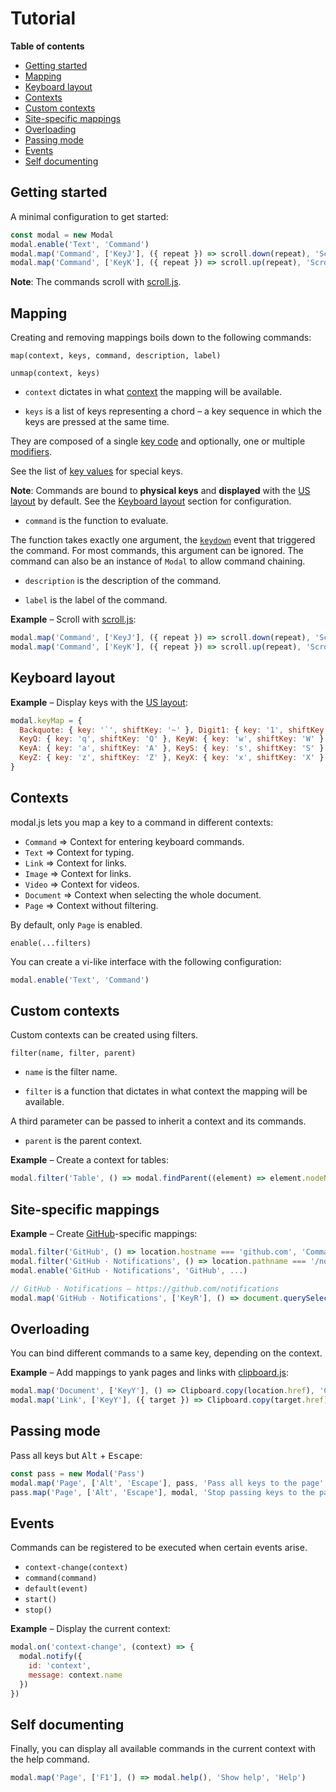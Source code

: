 # Tutorial

**Table of contents**

- [Getting started](#getting-started)
- [Mapping](#mapping)
- [Keyboard layout](#keyboard-layout)
- [Contexts](#contexts)
- [Custom contexts](#custom-contexts)
- [Site-specific mappings](#site-specific-mappings)
- [Overloading](#overloading)
- [Passing mode](#passing-mode)
- [Events](#events)
- [Self documenting](#self-documenting)

## Getting started

A minimal configuration to get started:

``` javascript
const modal = new Modal
modal.enable('Text', 'Command')
modal.map('Command', ['KeyJ'], ({ repeat }) => scroll.down(repeat), 'Scroll down', 'Scroll')
modal.map('Command', ['KeyK'], ({ repeat }) => scroll.up(repeat), 'Scroll up', 'Scroll')
```

**Note**: The commands scroll with [scroll.js].

[scroll.js]: https://github.com/alexherbo2/scroll.js

## Mapping

Creating and removing mappings boils down to the following commands:

```
map(context, keys, command, description, label)
```

```
unmap(context, keys)
```

- `context` dictates in what [context](#contexts) the mapping will be available.

- `keys` is a list of keys representing a chord – a key sequence in which the keys are pressed at the same time.

They are composed of a single [key code][`KeyboardEvent.code`] and optionally, one or multiple [modifiers].

See the list of [key values] for special keys.

[`KeyboardEvent.code`]: https://developer.mozilla.org/en-US/docs/Web/API/KeyboardEvent/code
[Key values]: https://developer.mozilla.org/en-US/docs/Web/API/KeyboardEvent/key/Key_Values
[Modifiers]: https://developer.mozilla.org/en-US/docs/Web/API/KeyboardEvent/key/Key_Values#Modifier_keys

**Note**: Commands are bound to **physical keys** and **displayed** with the [US layout][QWERTY] by default.
See the [Keyboard layout] section for configuration.

- `command` is the function to evaluate.

The function takes exactly one argument, the [`keydown`] event that triggered the command.
For most commands, this argument can be ignored.
The command can also be an instance of `Modal` to allow command chaining.

[`keydown`]: https://developer.mozilla.org/en-US/docs/Web/API/Document/keydown_event

- `description` is the description of the command.

- `label` is the label of the command.

**Example** – Scroll with [scroll.js]:

``` javascript
modal.map('Command', ['KeyJ'], ({ repeat }) => scroll.down(repeat), 'Scroll down', 'Scroll')
modal.map('Command', ['KeyK'], ({ repeat }) => scroll.up(repeat), 'Scroll up', 'Scroll')
```

## Keyboard layout

[Keyboard layout]: #keyboard-layout

**Example** – Display keys with the [US layout][QWERTY]:

``` javascript
modal.keyMap = {
  Backquote: { key: '`', shiftKey: '~' }, Digit1: { key: '1', shiftKey: '!' }, Digit2: { key: '2', shiftKey: '@' }, Digit3: { key: '3', shiftKey: '#' }, Digit4: { key: '4', shiftKey: '$' }, Digit5: { key: '5', shiftKey: '%' }, Digit6: { key: '6', shiftKey: '^' }, Digit7: { key: '7', shiftKey: '&' }, Digit8: { key: '8', shiftKey: '*' }, Digit9: { key: '9', shiftKey: '(' }, Digit0: { key: '0', shiftKey: ')' }, Minus: { key: '-', shiftKey: '_' }, Equal: { key: '=', shiftKey: '+' },
  KeyQ: { key: 'q', shiftKey: 'Q' }, KeyW: { key: 'w', shiftKey: 'W' }, KeyE: { key: 'e', shiftKey: 'E' }, KeyR: { key: 'r', shiftKey: 'R' }, KeyT: { key: 't', shiftKey: 'T' }, KeyY: { key: 'y', shiftKey: 'Y' }, KeyU: { key: 'u', shiftKey: 'U' }, KeyI: { key: 'i', shiftKey: 'I' }, KeyO: { key: 'o', shiftKey: 'O' }, KeyP: { key: 'p', shiftKey: 'P' }, BracketLeft: { key: '[', shiftKey: '{' }, BracketRight: { key: ']', shiftKey: '}' }, Backslash: { key: '\\', shiftKey: '|' },
  KeyA: { key: 'a', shiftKey: 'A' }, KeyS: { key: 's', shiftKey: 'S' }, KeyD: { key: 'd', shiftKey: 'D' }, KeyF: { key: 'f', shiftKey: 'F' }, KeyG: { key: 'g', shiftKey: 'G' }, KeyH: { key: 'h', shiftKey: 'H' }, KeyJ: { key: 'j', shiftKey: 'J' }, KeyK: { key: 'k', shiftKey: 'K' }, KeyL: { key: 'l', shiftKey: 'L' }, Semicolon: { key: ';', shiftKey: ':' }, Quote: { key: "'", shiftKey: '"' },
  KeyZ: { key: 'z', shiftKey: 'Z' }, KeyX: { key: 'x', shiftKey: 'X' }, KeyC: { key: 'c', shiftKey: 'C' }, KeyV: { key: 'v', shiftKey: 'V' }, KeyB: { key: 'b', shiftKey: 'B' }, KeyN: { key: 'n', shiftKey: 'N' }, KeyM: { key: 'm', shiftKey: 'M' }, Comma: { key: ',', shiftKey: '<' }, Period: { key: '.', shiftKey: '>' }, Slash: { key: '/', shiftKey: '?' }
}
```

[QWERTY]: https://en.wikipedia.org/wiki/QWERTY

## Contexts

modal.js lets you map a key to a command in different contexts:

- `Command` ⇒ Context for entering keyboard commands.
- `Text` ⇒ Context for typing.
- `Link` ⇒ Context for links.
- `Image` ⇒ Context for links.
- `Video` ⇒ Context for videos.
- `Document` ⇒ Context when selecting the whole document.
- `Page` ⇒ Context without filtering.

By default, only `Page` is enabled.

```
enable(...filters)
```

You can create a vi-like interface with the following configuration:

``` javascript
modal.enable('Text', 'Command')
```

## Custom contexts

Custom contexts can be created using filters.

```
filter(name, filter, parent)
```

- `name` is the filter name.

- `filter` is a function that dictates in what context the mapping will be available.

A third parameter can be passed to inherit a context and its commands.

- `parent` is the parent context.

**Example** – Create a context for tables:

``` javascript
modal.filter('Table', () => modal.findParent((element) => element.nodeName === 'TABLE'), 'Command')
```

## Site-specific mappings

**Example** – Create [GitHub]-specific mappings:

``` javascript
modal.filter('GitHub', () => location.hostname === 'github.com', 'Command')
modal.filter('GitHub · Notifications', () => location.pathname === '/notifications', 'GitHub')
modal.enable('GitHub · Notifications', 'GitHub', ...)

// GitHub · Notifications – https://github.com/notifications
modal.map('GitHub · Notifications', ['KeyR'], () => document.querySelector('form[action="/notifications/mark"]').submit(), 'Mark all as read', 'GitHub · Notifications')
```

[GitHub]: https://github.com

## Overloading

You can bind different commands to a same key, depending on the context.

**Example** – Add mappings to yank pages and links with [clipboard.js]:

``` javascript
modal.map('Document', ['KeyY'], () => Clipboard.copy(location.href), 'Copy page address', 'Clipboard')
modal.map('Link', ['KeyY'], ({ target }) => Clipboard.copy(target.href), 'Copy link address', 'Clipboard')
```

[clipboard.js]: https://github.com/alexherbo2/clipboard.js

## Passing mode

Pass all keys but <kbd>Alt</kbd> + <kbd>Escape</kbd>:

``` javascript
const pass = new Modal('Pass')
modal.map('Page', ['Alt', 'Escape'], pass, 'Pass all keys to the page', 'Pass keys')
pass.map('Page', ['Alt', 'Escape'], modal, 'Stop passing keys to the page', 'Pass keys')
```

## Events

Commands can be registered to be executed when certain events arise.

- `context-change(context)`
- `command(command)`
- `default(event)`
- `start()`
- `stop()`

**Example** – Display the current context:

``` javascript
modal.on('context-change', (context) => {
  modal.notify({
    id: 'context',
    message: context.name
  })
})
```

## Self documenting

Finally, you can display all available commands in the current context with the help command.

``` javascript
modal.map('Page', ['F1'], () => modal.help(), 'Show help', 'Help')
```
